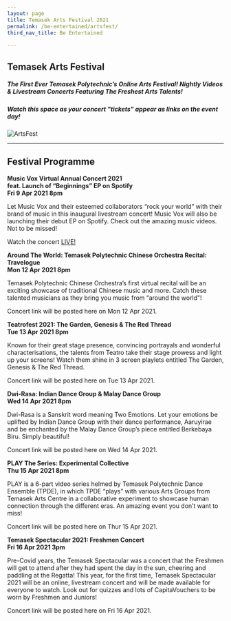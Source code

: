 ```yaml
---
layout: page
title: Temasek Arts Festival 2021
permalink: /be-entertained/artsfest/
third_nav_title: Be Entertained

---
```

## Temasek Arts Festival

<h5>The First Ever Temasek Polytechnic’s Online Arts Festival! Nightly Videos & Livestream Concerts Featuring The Freshest Arts Talents!</h5>
 
<h5>Watch this space as your concert "tickets" appear as links on the event day!</h5>

![ArtsFest]({{site.baseurl}}/images/BeEntertained-Artsfest.png)

---
## Festival Programme

<b> Music Vox Virtual Annual Concert 2021</b><br> 
<b>feat. Launch of “Beginnings” EP on Spotify</b><br> 
<b>Fri 9 Apr 2021 8pm</b>

Let Music Vox and their esteemed collaborators “rock your world” with their brand of music in this inaugural livestream concert! Music Vox will also be launching their debut EP on Spotify. Check out the amazing music videos. Not to be missed! 
 
Watch the concert <a href="https://vimeo.com/534288370" target="_blank">LIVE!</a> 

<b>Around The World: Temasek Polytechnic Chinese Orchestra Recital: Travelogue</b><br>
<b>Mon 12 Apr 2021 8pm</b>

Temasek Polytechnic Chinese Orchestra’s first virtual recital will be an exciting showcase of traditional Chinese music and more. Catch these talented musicians as they bring you music from “around the world"!

Concert link will be posted here on Mon 12 Apr 2021.

<b>Teatrofest 2021: The Garden, Genesis & The Red Thread</b><br>
<b>Tue 13 Apr 2021 8pm</b>

Known for their great stage presence, convincing portrayals and wonderful characterisations, the talents from Teatro take their stage prowess and light up your screens! Watch them shine in 3 screen playlets entitled The Garden, Genesis & The Red Thread.

Concert link will be posted here on Tue 13 Apr 2021.

<b>Dwi-Rasa: Indian Dance Group & Malay Dance Group</b><br>
<b>Wed 14 Apr 2021 8pm</b>

Dwi-Rasa is a Sanskrit word meaning Two Emotions. Let your emotions be uplifted by Indian Dance Group with their dance performance, Aaruyirae and be enchanted by the Malay Dance Group’s piece entitled Berkebaya Biru. Simply beautiful!

Concert link will be posted here on Wed 14 Apr 2021.

<b>PLAY The Series: Experimental Collective</b><br>
<b>Thu 15 Apr 2021 8pm</b>

PLAY is a 6-part video series helmed by Temasek Polytechnic Dance Ensemble (TPDE), in which TPDE “plays” with various Arts Groups from Temasek Arts Centre in a collaborative experiment to showcase human connection through the different eras. An amazing event you don’t want to miss!

Concert link will be posted here on Thur 15 Apr 2021.

<b>Temasek Spectacular 2021: Freshmen Concert</b><br>
<b>Fri 16 Apr 2021 3pm</b>

Pre-Covid years, the Temasek Spectacular was a concert that the Freshmen will get to attend after they had spent the day in the sun, cheering and paddling at the Regatta! This year, for the first time, Temasek Spectacular 2021 will be an online, livestream concert and will be made available for everyone to watch. Look out for quizzes and lots of CapitaVouchers to be worn by Freshmen and Juniors!

Concert link will be posted here on Fri 16 Apr 2021.
